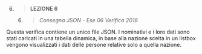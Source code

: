 6. > **LEZIONE 6**
     6. > *Consegna JSON - Ese 06 Verifica 2018*
     
Questa verifica contiene un unico file JSON. I nominativi e i loro dati sono stati caricati in una tabella dinamica, in base alla nazione scelta in un listbox vengono 
visualizzati i dati delle persone relative solo a quella nazione.
